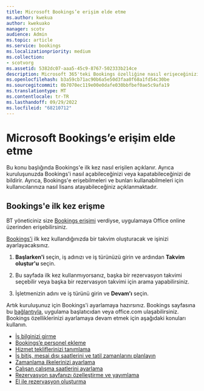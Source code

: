```yaml
---
title: Microsoft Bookings’e erişim elde etme
ms.author: kwekua
author: kwekuako
manager: scotv
audience: Admin
ms.topic: article
ms.service: bookings
ms.localizationpriority: medium
ms.collection:
- scotvorg
ms.assetid: 5382dc07-aaa5-45c9-8767-502333b214ce
description: Microsoft 365'teki Bookings özelliğine nasıl erişeceğinizi öğrenin.
ms.openlocfilehash: b3a59cb71ac90b6a5e50d3faa0f68a1fd54c30be
ms.sourcegitcommit: 0b7070ec119e00e0dafe030bbfbef0ae5c9afa19
ms.translationtype: MT
ms.contentlocale: tr-TR
ms.lasthandoff: 09/29/2022
ms.locfileid: "68210712"
---
```

# <a name="get-access-to-microsoft-bookings"></a>Microsoft Bookings’e erişim elde etme

Bu konu başlığında Bookings'e ilk kez nasıl erişilen açıklanır. Ayrıca kuruluşunuzda Bookings'i nasıl açabileceğinizi veya kapatabileceğinizi de bildirir. Ayrıca, Bookings'e erişebilmeleri ve bunları kullanabilmeleri için kullanıcılarınıza nasıl lisans atayabileceğiniz açıklanmaktadır.

## <a name="access-bookings-for-the-first-time"></a>Bookings'e ilk kez erişme

BT yöneticiniz size [Bookings erişimi](/microsoft-365/bookings/turn-bookings-on-or-off) verdiyse, uygulamaya Office online üzerinden erişebilirsiniz.

[Bookings'i](https://outlook.office.com/bookings/onboarding) ilk kez kullandığınızda bir takvim oluşturacak ve işinizi ayarlayacaksınız.

1. **Başlarken'i** seçin, iş adınızı ve iş türünüzü girin ve ardından **Takvim oluştur'u** seçin.

1. Bu sayfada ilk kez kullanmıyorsanız, başka bir rezervasyon takvimi seçebilir veya başka bir rezervasyon takvimi için arama yapabilirsiniz.

1. İşletmenizin adını ve iş türünü girin ve **Devam'ı** seçin.

Artık kuruluşunuz için Bookings'i ayarlamaya hazırsınız. Bookings sayfasına bu [bağlantıyla](https://outlook.office.com/bookings/onboarding), uygulama başlatıcıdan veya office.com ulaşabilirsiniz. Bookings özelliklerinizi ayarlamaya devam etmek için aşağıdaki konuları kullanın.

- [İş bilginizi girme](enter-business-information.md)
- [Bookings’e personel ekleme](add-staff.md)
- [Hizmet tekliflerinizi tanımlama](define-service-offerings.md)
- [İş bitiş, mesai dışı saatlerini ve tatil zamanlarını planlayın](schedule-closures-time-off-vacation.md)
- [Zamanlama ilkelerinizi ayarlama](set-scheduling-policies.md)
- [Çalışan çalışma saatlerini ayarlama](employee-hours.md)
- [Rezervasyon sayfanızı özelleştirme ve yayımlama](customize-booking-page.md)
- [El ile rezervasyon oluşturma](create-a-manual-booking.md)

